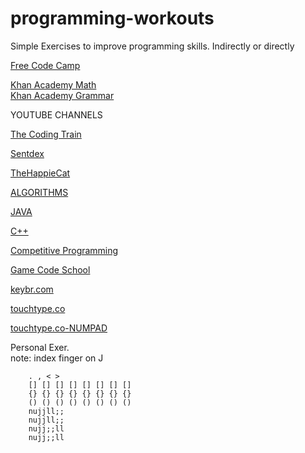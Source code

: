 # programming-workouts
Simple Exercises to improve programming skills. Indirectly or directly

[Free Code Camp](https://www.freecodecamp.com/niccolomach)


[Khan Academy Math](https://www.khanacademy.org/math)     
[Khan Academy Grammar](https://www.khanacademy.org/grammar)

YOUTUBE CHANNELS

  [The Coding Train](https://www.youtube.com/channel/UCvjgXvBlbQiydffZU7m1_aw)
    
  [Sentdex](https://www.youtube.com/channel/UCfzlCWGWYyIQ0aLC5w48gBQ)

  [TheHappieCat](https://www.youtube.com/channel/UCBsuOBu-dxj5bx1KMgmar5g)
    
[ALGORITHMS](http://www.geeksforgeeks.org/fundamentals-of-algorithms/)

[JAVA](http://www.geeksforgeeks.org/java/)

[C++](http://www.geeksforgeeks.org/c-plus-plus/)

[Competitive Programming](https://www.codechef.com/getting-started)

[Game Code School](http://gamecodeschool.com/)


[keybr.com](http://www.keybr.com/practice)  

[touchtype.co](http://touchtype.co/)

[touchtype.co-NUMPAD](http://touchtype.co/)

Personal Exer.  
    note: index finger on J  
  
        . , < >   
        [] [] [] [] [] [] [] []  
        {} {} {} {} {} {} {} {}  
        () () () () () () () ()  
        nujjll;;  
        nujjll;;  
        nujj;;ll  
        nujj;;ll  
        


